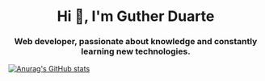 <h1 align="center">Hi 👋, I'm Guther Duarte</h1>
<h3 align="center">Web developer, passionate about knowledge and constantly learning new technologies.</h3>

[![Anurag's GitHub stats](https://github-readme-stats.vercel.app/api?username=gutherduarte)](https://github.com/anuraghazra/github-readme-stats)
